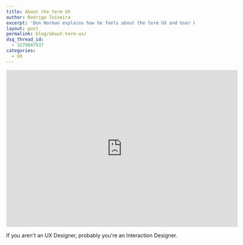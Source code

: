 ```yaml
---
title: About the term UX
author: Rodrigo Teixeira
excerpt: 'Don Norman explains how he feels about the term UX and User Experience'
layout: post
permalink: blog/about-term-ux/
dsq_thread_id:
  - 3279847937
categories:
  - UX
---
```


<div class="videoWrapper">
  <iframe width="620" height="420" src="https://www.youtube.com/embed/9BdtGjoIN4E" frameborder="0" allowfullscreen></iframe>
</div>

If you aren't an UX Designer, probably you're an Interaction Designer. 